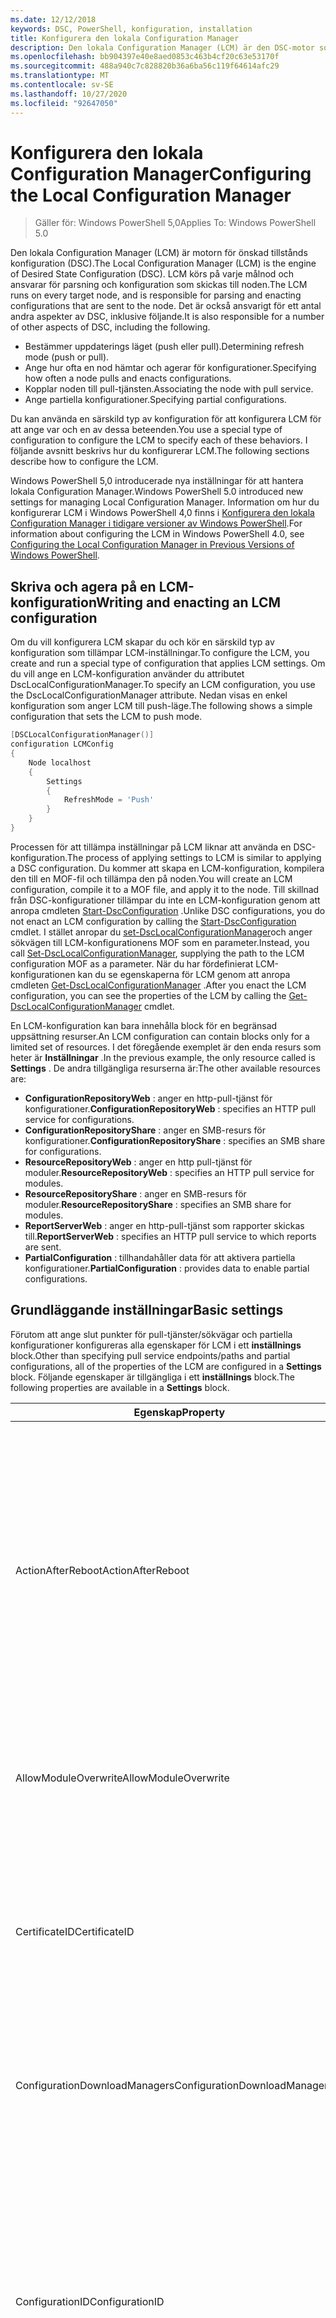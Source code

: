 ```yaml
---
ms.date: 12/12/2018
keywords: DSC, PowerShell, konfiguration, installation
title: Konfigurera den lokala Configuration Manager
description: Den lokala Configuration Manager (LCM) är den DSC-motor som ansvarar för att parsa och tillämpa konfigurationer som skickas till noden.
ms.openlocfilehash: bb904397e40e8aed0853c463b4cf20c63e53170f
ms.sourcegitcommit: 488a940c7c828820b36a6ba56c119f64614afc29
ms.translationtype: MT
ms.contentlocale: sv-SE
ms.lasthandoff: 10/27/2020
ms.locfileid: "92647050"
---
```

# <a name="configuring-the-local-configuration-manager"></a><span data-ttu-id="902ca-104">Konfigurera den lokala Configuration Manager</span><span class="sxs-lookup"><span data-stu-id="902ca-104">Configuring the Local Configuration Manager</span></span>

> <span data-ttu-id="902ca-105">Gäller för: Windows PowerShell 5,0</span><span class="sxs-lookup"><span data-stu-id="902ca-105">Applies To: Windows PowerShell 5.0</span></span>

<span data-ttu-id="902ca-106">Den lokala Configuration Manager (LCM) är motorn för önskad tillstånds konfiguration (DSC).</span><span class="sxs-lookup"><span data-stu-id="902ca-106">The Local Configuration Manager (LCM) is the engine of Desired State Configuration (DSC).</span></span> <span data-ttu-id="902ca-107">LCM körs på varje målnod och ansvarar för parsning och konfiguration som skickas till noden.</span><span class="sxs-lookup"><span data-stu-id="902ca-107">The LCM runs on every target node, and is responsible for parsing and enacting configurations that are sent to the node.</span></span> <span data-ttu-id="902ca-108">Det är också ansvarigt för ett antal andra aspekter av DSC, inklusive följande.</span><span class="sxs-lookup"><span data-stu-id="902ca-108">It is also responsible for a number of other aspects of DSC, including the following.</span></span>

- <span data-ttu-id="902ca-109">Bestämmer uppdaterings läget (push eller pull).</span><span class="sxs-lookup"><span data-stu-id="902ca-109">Determining refresh mode (push or pull).</span></span>
- <span data-ttu-id="902ca-110">Ange hur ofta en nod hämtar och agerar för konfigurationer.</span><span class="sxs-lookup"><span data-stu-id="902ca-110">Specifying how often a node pulls and enacts configurations.</span></span>
- <span data-ttu-id="902ca-111">Kopplar noden till pull-tjänsten.</span><span class="sxs-lookup"><span data-stu-id="902ca-111">Associating the node with pull service.</span></span>
- <span data-ttu-id="902ca-112">Ange partiella konfigurationer.</span><span class="sxs-lookup"><span data-stu-id="902ca-112">Specifying partial configurations.</span></span>

<span data-ttu-id="902ca-113">Du kan använda en särskild typ av konfiguration för att konfigurera LCM för att ange var och en av dessa beteenden.</span><span class="sxs-lookup"><span data-stu-id="902ca-113">You use a special type of configuration to configure the LCM to specify each of these behaviors.</span></span> <span data-ttu-id="902ca-114">I följande avsnitt beskrivs hur du konfigurerar LCM.</span><span class="sxs-lookup"><span data-stu-id="902ca-114">The following sections describe how to configure the LCM.</span></span>

<span data-ttu-id="902ca-115">Windows PowerShell 5,0 introducerade nya inställningar för att hantera lokala Configuration Manager.</span><span class="sxs-lookup"><span data-stu-id="902ca-115">Windows PowerShell 5.0 introduced new settings for managing Local Configuration Manager.</span></span> <span data-ttu-id="902ca-116">Information om hur du konfigurerar LCM i Windows PowerShell 4,0 finns i [Konfigurera den lokala Configuration Manager i tidigare versioner av Windows PowerShell](metaconfig4.md).</span><span class="sxs-lookup"><span data-stu-id="902ca-116">For information about configuring the LCM in Windows PowerShell 4.0, see [Configuring the Local Configuration Manager in Previous Versions of Windows PowerShell](metaconfig4.md).</span></span>

## <a name="writing-and-enacting-an-lcm-configuration"></a><span data-ttu-id="902ca-117">Skriva och agera på en LCM-konfiguration</span><span class="sxs-lookup"><span data-stu-id="902ca-117">Writing and enacting an LCM configuration</span></span>

<span data-ttu-id="902ca-118">Om du vill konfigurera LCM skapar du och kör en särskild typ av konfiguration som tillämpar LCM-inställningar.</span><span class="sxs-lookup"><span data-stu-id="902ca-118">To configure the LCM, you create and run a special type of configuration that applies LCM settings.</span></span>
<span data-ttu-id="902ca-119">Om du vill ange en LCM-konfiguration använder du attributet DscLocalConfigurationManager.</span><span class="sxs-lookup"><span data-stu-id="902ca-119">To specify an LCM configuration, you use the DscLocalConfigurationManager attribute.</span></span> <span data-ttu-id="902ca-120">Nedan visas en enkel konfiguration som anger LCM till push-läge.</span><span class="sxs-lookup"><span data-stu-id="902ca-120">The following shows a simple configuration that sets the LCM to push mode.</span></span>

```powershell
[DSCLocalConfigurationManager()]
configuration LCMConfig
{
    Node localhost
    {
        Settings
        {
            RefreshMode = 'Push'
        }
    }
}
```

<span data-ttu-id="902ca-121">Processen för att tillämpa inställningar på LCM liknar att använda en DSC-konfiguration.</span><span class="sxs-lookup"><span data-stu-id="902ca-121">The process of applying settings to LCM is similar to applying a DSC configuration.</span></span> <span data-ttu-id="902ca-122">Du kommer att skapa en LCM-konfiguration, kompilera den till en MOF-fil och tillämpa den på noden.</span><span class="sxs-lookup"><span data-stu-id="902ca-122">You will create an LCM configuration, compile it to a MOF file, and apply it to the node.</span></span> <span data-ttu-id="902ca-123">Till skillnad från DSC-konfigurationer tillämpar du inte en LCM-konfiguration genom att anropa cmdleten [Start-DscConfiguration](/powershell/module/psdesiredstateconfiguration/start-dscconfiguration) .</span><span class="sxs-lookup"><span data-stu-id="902ca-123">Unlike DSC configurations, you do not enact an LCM configuration by calling the [Start-DscConfiguration](/powershell/module/psdesiredstateconfiguration/start-dscconfiguration) cmdlet.</span></span> <span data-ttu-id="902ca-124">I stället anropar du [set-DscLocalConfigurationManager](/powershell/module/PSDesiredStateConfiguration/Set-DscLocalConfigurationManager)och anger sökvägen till LCM-konfigurationens MOF som en parameter.</span><span class="sxs-lookup"><span data-stu-id="902ca-124">Instead, you call [Set-DscLocalConfigurationManager](/powershell/module/PSDesiredStateConfiguration/Set-DscLocalConfigurationManager), supplying the path to the LCM configuration MOF as a parameter.</span></span> <span data-ttu-id="902ca-125">När du har fördefinierat LCM-konfigurationen kan du se egenskaperna för LCM genom att anropa cmdleten [Get-DscLocalConfigurationManager](/powershell/module/PSDesiredStateConfiguration/Get-DscLocalConfigurationManager) .</span><span class="sxs-lookup"><span data-stu-id="902ca-125">After you enact the LCM configuration, you can see the properties of the LCM by calling the [Get-DscLocalConfigurationManager](/powershell/module/PSDesiredStateConfiguration/Get-DscLocalConfigurationManager) cmdlet.</span></span>

<span data-ttu-id="902ca-126">En LCM-konfiguration kan bara innehålla block för en begränsad uppsättning resurser.</span><span class="sxs-lookup"><span data-stu-id="902ca-126">An LCM configuration can contain blocks only for a limited set of resources.</span></span> <span data-ttu-id="902ca-127">I det föregående exemplet är den enda resurs som heter är **Inställningar** .</span><span class="sxs-lookup"><span data-stu-id="902ca-127">In the previous example, the only resource called is **Settings** .</span></span> <span data-ttu-id="902ca-128">De andra tillgängliga resurserna är:</span><span class="sxs-lookup"><span data-stu-id="902ca-128">The other available resources are:</span></span>

- <span data-ttu-id="902ca-129">**ConfigurationRepositoryWeb** : anger en http-pull-tjänst för konfigurationer.</span><span class="sxs-lookup"><span data-stu-id="902ca-129">**ConfigurationRepositoryWeb** : specifies an HTTP pull service for configurations.</span></span>
- <span data-ttu-id="902ca-130">**ConfigurationRepositoryShare** : anger en SMB-resurs för konfigurationer.</span><span class="sxs-lookup"><span data-stu-id="902ca-130">**ConfigurationRepositoryShare** : specifies an SMB share for configurations.</span></span>
- <span data-ttu-id="902ca-131">**ResourceRepositoryWeb** : anger en http pull-tjänst för moduler.</span><span class="sxs-lookup"><span data-stu-id="902ca-131">**ResourceRepositoryWeb** : specifies an HTTP pull service for modules.</span></span>
- <span data-ttu-id="902ca-132">**ResourceRepositoryShare** : anger en SMB-resurs för moduler.</span><span class="sxs-lookup"><span data-stu-id="902ca-132">**ResourceRepositoryShare** : specifies an SMB share for modules.</span></span>
- <span data-ttu-id="902ca-133">**ReportServerWeb** : anger en http-pull-tjänst som rapporter skickas till.</span><span class="sxs-lookup"><span data-stu-id="902ca-133">**ReportServerWeb** : specifies an HTTP pull service to which reports are sent.</span></span>
- <span data-ttu-id="902ca-134">**PartialConfiguration** : tillhandahåller data för att aktivera partiella konfigurationer.</span><span class="sxs-lookup"><span data-stu-id="902ca-134">**PartialConfiguration** : provides data to enable partial configurations.</span></span>

## <a name="basic-settings"></a><span data-ttu-id="902ca-135">Grundläggande inställningar</span><span class="sxs-lookup"><span data-stu-id="902ca-135">Basic settings</span></span>

<span data-ttu-id="902ca-136">Förutom att ange slut punkter för pull-tjänster/sökvägar och partiella konfigurationer konfigureras alla egenskaper för LCM i ett **inställnings** block.</span><span class="sxs-lookup"><span data-stu-id="902ca-136">Other than specifying pull service endpoints/paths and partial configurations, all of the properties of the LCM are configured in a **Settings** block.</span></span> <span data-ttu-id="902ca-137">Följande egenskaper är tillgängliga i ett **inställnings** block.</span><span class="sxs-lookup"><span data-stu-id="902ca-137">The following properties are available in a **Settings** block.</span></span>

|  <span data-ttu-id="902ca-138">Egenskap</span><span class="sxs-lookup"><span data-stu-id="902ca-138">Property</span></span>  |  <span data-ttu-id="902ca-139">Typ</span><span class="sxs-lookup"><span data-stu-id="902ca-139">Type</span></span>  |  <span data-ttu-id="902ca-140">Beskrivning</span><span class="sxs-lookup"><span data-stu-id="902ca-140">Description</span></span>   |
|----------- |------- |--------------- |
| <span data-ttu-id="902ca-141">ActionAfterReboot</span><span class="sxs-lookup"><span data-stu-id="902ca-141">ActionAfterReboot</span></span>| <span data-ttu-id="902ca-142">sträng</span><span class="sxs-lookup"><span data-stu-id="902ca-142">string</span></span>| <span data-ttu-id="902ca-143">Anger vad som händer efter en omstart under tillämpning av en konfiguration.</span><span class="sxs-lookup"><span data-stu-id="902ca-143">Specifies what happens after a reboot during the application of a configuration.</span></span> <span data-ttu-id="902ca-144">De möjliga värdena är __"ContinueConfiguration"__ och __"StopConfiguration"__ .</span><span class="sxs-lookup"><span data-stu-id="902ca-144">The possible values are __"ContinueConfiguration"__ and __"StopConfiguration"__ .</span></span> <ul><li> <span data-ttu-id="902ca-145">__ContinueConfiguration__ : Fortsätt att använda den aktuella konfigurationen efter omstart av datorn.</span><span class="sxs-lookup"><span data-stu-id="902ca-145">__ContinueConfiguration__ : Continue applying the current configuration after machine reboot.</span></span> <span data-ttu-id="902ca-146">Detta är standardvärdet</span><span class="sxs-lookup"><span data-stu-id="902ca-146">This is the default value</span></span></li><li><span data-ttu-id="902ca-147">__StopConfiguration__ : stoppa den aktuella konfigurationen efter omstart av datorn.</span><span class="sxs-lookup"><span data-stu-id="902ca-147">__StopConfiguration__ : Stop the current configuration after machine reboot.</span></span></li></ul>|
| <span data-ttu-id="902ca-148">AllowModuleOverwrite</span><span class="sxs-lookup"><span data-stu-id="902ca-148">AllowModuleOverwrite</span></span>| <span data-ttu-id="902ca-149">boolesk</span><span class="sxs-lookup"><span data-stu-id="902ca-149">bool</span></span>| <span data-ttu-id="902ca-150">__$True__ om nya konfigurationer som hämtats från pull-tjänsten tillåts skriva över de gamla på målnoden.</span><span class="sxs-lookup"><span data-stu-id="902ca-150">__$TRUE__ if new configurations downloaded from the pull service are allowed to overwrite the old ones on the target node.</span></span> <span data-ttu-id="902ca-151">Annars $FALSE.</span><span class="sxs-lookup"><span data-stu-id="902ca-151">Otherwise, $FALSE.</span></span>|
| <span data-ttu-id="902ca-152">CertificateID</span><span class="sxs-lookup"><span data-stu-id="902ca-152">CertificateID</span></span>| <span data-ttu-id="902ca-153">sträng</span><span class="sxs-lookup"><span data-stu-id="902ca-153">string</span></span>| <span data-ttu-id="902ca-154">Tumavtryck för ett certifikat som används för att skydda autentiseringsuppgifter som skickas i en konfiguration.</span><span class="sxs-lookup"><span data-stu-id="902ca-154">The thumbprint of a certificate used to secure credentials passed in a configuration.</span></span> <span data-ttu-id="902ca-155">Mer information finns i [vill du skydda autentiseringsuppgifter i Windows PowerShell Desired State Configuration?](https://devblogs.microsoft.com/powershell/want-to-secure-credentials-in-windows-powershell-desired-state-configuration/).</span><span class="sxs-lookup"><span data-stu-id="902ca-155">For more information see [Want to secure credentials in Windows PowerShell Desired State Configuration?](https://devblogs.microsoft.com/powershell/want-to-secure-credentials-in-windows-powershell-desired-state-configuration/).</span></span> <br> <span data-ttu-id="902ca-156">__Obs!__ detta hanteras automatiskt om du använder Azure Automation DSC-pull.</span><span class="sxs-lookup"><span data-stu-id="902ca-156">__Note:__ this is managed automatically if using Azure Automation DSC pull service.</span></span>|
| <span data-ttu-id="902ca-157">ConfigurationDownloadManagers</span><span class="sxs-lookup"><span data-stu-id="902ca-157">ConfigurationDownloadManagers</span></span>| <span data-ttu-id="902ca-158">CimInstance []</span><span class="sxs-lookup"><span data-stu-id="902ca-158">CimInstance[]</span></span>| <span data-ttu-id="902ca-159">Föråldrade.</span><span class="sxs-lookup"><span data-stu-id="902ca-159">Obsolete.</span></span> <span data-ttu-id="902ca-160">Använd __ConfigurationRepositoryWeb__ -och __ConfigurationRepositoryShare__ -block för att definiera slut punkter för konfigurations-pull-tjänster.</span><span class="sxs-lookup"><span data-stu-id="902ca-160">Use __ConfigurationRepositoryWeb__ and __ConfigurationRepositoryShare__ blocks to define configuration pull service endpoints.</span></span>|
| <span data-ttu-id="902ca-161">ConfigurationID</span><span class="sxs-lookup"><span data-stu-id="902ca-161">ConfigurationID</span></span>| <span data-ttu-id="902ca-162">sträng</span><span class="sxs-lookup"><span data-stu-id="902ca-162">string</span></span>| <span data-ttu-id="902ca-163">För bakåtkompatibilitet med äldre hämtnings tjänst versioner.</span><span class="sxs-lookup"><span data-stu-id="902ca-163">For backwards compatibility with older pull service versions.</span></span> <span data-ttu-id="902ca-164">Ett GUID som identifierar konfigurations filen som ska hämtas från en pull-tjänst.</span><span class="sxs-lookup"><span data-stu-id="902ca-164">A GUID that identifies the configuration file to get from a pull service.</span></span> <span data-ttu-id="902ca-165">Noden hämtar konfigurationer i pull-tjänsten om namnet på konfigurations-MOF: en heter ConfigurationID. mof.</span><span class="sxs-lookup"><span data-stu-id="902ca-165">The node will pull configurations on the pull service if the name of the configuration MOF is named ConfigurationID.mof.</span></span><br> <span data-ttu-id="902ca-166">__Obs:__ Om du ställer in den här egenskapen fungerar inte att registrera noden med en pull-tjänst genom att använda __RegistrationKey__ .</span><span class="sxs-lookup"><span data-stu-id="902ca-166">__Note:__ If you set this property, registering the node with a pull service by using __RegistrationKey__ does not work.</span></span> <span data-ttu-id="902ca-167">Mer information finns i [Konfigurera en pull-klient med konfigurations namn](../pull-server/pullClientConfigNames.md).</span><span class="sxs-lookup"><span data-stu-id="902ca-167">For more information, see [Setting up a pull client with configuration names](../pull-server/pullClientConfigNames.md).</span></span>|
| <span data-ttu-id="902ca-168">ConfigurationMode</span><span class="sxs-lookup"><span data-stu-id="902ca-168">ConfigurationMode</span></span>| <span data-ttu-id="902ca-169">sträng</span><span class="sxs-lookup"><span data-stu-id="902ca-169">string</span></span> | <span data-ttu-id="902ca-170">Anger hur LCM faktiskt tillämpar konfigurationen på målnoden.</span><span class="sxs-lookup"><span data-stu-id="902ca-170">Specifies how the LCM actually applies the configuration to the target nodes.</span></span> <span data-ttu-id="902ca-171">Möjliga värden är __"ApplyOnly"__ , __"ApplyAndMonitor"__ och __"ApplyAndAutoCorrect"__ .</span><span class="sxs-lookup"><span data-stu-id="902ca-171">Possible values are __"ApplyOnly"__ , __"ApplyAndMonitor"__ , and __"ApplyAndAutoCorrect"__ .</span></span> <ul><li><span data-ttu-id="902ca-172">__ApplyOnly__ : DSC tillämpar konfigurationen och gör ingenting ytterligare om inte en ny konfiguration skickas till målnoden eller när en ny konfiguration hämtas från en tjänst.</span><span class="sxs-lookup"><span data-stu-id="902ca-172">__ApplyOnly__ : DSC applies the configuration and does nothing further unless a new configuration is pushed to the target node or when a new configuration is pulled from a service.</span></span> <span data-ttu-id="902ca-173">Efter första tillämpning av en ny konfiguration söker DSC inte efter avvikelse från ett tidigare konfigurerat tillstånd.</span><span class="sxs-lookup"><span data-stu-id="902ca-173">After initial application of a new configuration, DSC does not check for drift from a previously configured state.</span></span> <span data-ttu-id="902ca-174">Observera att DSC försöker tillämpa konfigurationen tills den har slutförts innan __ApplyOnly__ börjar gälla.</span><span class="sxs-lookup"><span data-stu-id="902ca-174">Note that DSC will attempt to apply the configuration until it is successful before __ApplyOnly__ takes effect.</span></span> </li><li> <span data-ttu-id="902ca-175">__ApplyAndMonitor__ : Detta är standardvärdet.</span><span class="sxs-lookup"><span data-stu-id="902ca-175">__ApplyAndMonitor__ : This is the default value.</span></span> <span data-ttu-id="902ca-176">LCM använder alla nya konfigurationer.</span><span class="sxs-lookup"><span data-stu-id="902ca-176">The LCM applies any new configurations.</span></span> <span data-ttu-id="902ca-177">Efter den första körningen av en ny konfiguration, om mål-noden går från det önskade läget, rapporterar DSC den avvikelsen i loggarna.</span><span class="sxs-lookup"><span data-stu-id="902ca-177">After initial application of a new configuration, if the target node drifts from the desired state, DSC reports the discrepancy in logs.</span></span> <span data-ttu-id="902ca-178">Observera att DSC försöker tillämpa konfigurationen tills den har slutförts innan __ApplyAndMonitor__ börjar gälla.</span><span class="sxs-lookup"><span data-stu-id="902ca-178">Note that DSC will attempt to apply the configuration until it is successful before __ApplyAndMonitor__ takes effect.</span></span></li><li><span data-ttu-id="902ca-179">__ApplyAndAutoCorrect__ : DSC använder alla nya konfigurationer.</span><span class="sxs-lookup"><span data-stu-id="902ca-179">__ApplyAndAutoCorrect__ : DSC applies any new configurations.</span></span> <span data-ttu-id="902ca-180">Efter den första tillämpningen av en ny konfiguration, om mål noden går från det önskade läget, rapporterar DSC den avvikelsen i loggarna och tillämpar sedan den aktuella konfigurationen igen.</span><span class="sxs-lookup"><span data-stu-id="902ca-180">After initial application of a new configuration, if the target node drifts from the desired state, DSC reports the discrepancy in logs, and then re-applies the current configuration.</span></span></li></ul>|
| <span data-ttu-id="902ca-181">ConfigurationModeFrequencyMins</span><span class="sxs-lookup"><span data-stu-id="902ca-181">ConfigurationModeFrequencyMins</span></span>| <span data-ttu-id="902ca-182">UInt32</span><span class="sxs-lookup"><span data-stu-id="902ca-182">UInt32</span></span>| <span data-ttu-id="902ca-183">Hur ofta, i minuter, är den aktuella konfigurationen markerad och tillämpas.</span><span class="sxs-lookup"><span data-stu-id="902ca-183">How often, in minutes, the current configuration is checked and applied.</span></span> <span data-ttu-id="902ca-184">Den här egenskapen ignoreras om egenskapen ConfigurationMode är inställd på ApplyOnly.</span><span class="sxs-lookup"><span data-stu-id="902ca-184">This property is ignored if the ConfigurationMode property is set to ApplyOnly.</span></span> <span data-ttu-id="902ca-185">Standardvärdet är 15.</span><span class="sxs-lookup"><span data-stu-id="902ca-185">The default value is 15.</span></span>|
| <span data-ttu-id="902ca-186">DebugMode</span><span class="sxs-lookup"><span data-stu-id="902ca-186">DebugMode</span></span>| <span data-ttu-id="902ca-187">sträng</span><span class="sxs-lookup"><span data-stu-id="902ca-187">string</span></span>| <span data-ttu-id="902ca-188">Möjliga värden är __none__ , __ForceModuleImport__ och __all__ .</span><span class="sxs-lookup"><span data-stu-id="902ca-188">Possible values are __None__ , __ForceModuleImport__ , and __All__ .</span></span> <ul><li><span data-ttu-id="902ca-189">Ange till __ingen__ om du vill använda cachelagrade resurser.</span><span class="sxs-lookup"><span data-stu-id="902ca-189">Set to __None__ to use cached resources.</span></span> <span data-ttu-id="902ca-190">Detta är standardinställningen och ska användas i produktions scenarier.</span><span class="sxs-lookup"><span data-stu-id="902ca-190">This is the default and should be used in production scenarios.</span></span></li><li><span data-ttu-id="902ca-191">Inställningen till __ForceModuleImport__ , gör att LCM kan läsa in alla DSC-resursprogram på nytt, även om de tidigare har lästs in och cachelagrats.</span><span class="sxs-lookup"><span data-stu-id="902ca-191">Setting to __ForceModuleImport__ , causes the LCM to reload any DSC resource modules, even if they have been previously loaded and cached.</span></span> <span data-ttu-id="902ca-192">Detta påverkar prestandan för DSC-åtgärder eftersom varje modul läses in på nytt vid användning.</span><span class="sxs-lookup"><span data-stu-id="902ca-192">This impacts the performance of DSC operations as each module is reloaded on use.</span></span> <span data-ttu-id="902ca-193">Normalt använder du det här värdet vid fel sökning av en resurs</span><span class="sxs-lookup"><span data-stu-id="902ca-193">Typically you would use this value while debugging a resource</span></span></li><li><span data-ttu-id="902ca-194">I den här versionen är __alla__ samma som __ForceModuleImport__</span><span class="sxs-lookup"><span data-stu-id="902ca-194">In this release, __All__ is same as __ForceModuleImport__</span></span></li></ul> |
| <span data-ttu-id="902ca-195">RebootNodeIfNeeded</span><span class="sxs-lookup"><span data-stu-id="902ca-195">RebootNodeIfNeeded</span></span>| <span data-ttu-id="902ca-196">boolesk</span><span class="sxs-lookup"><span data-stu-id="902ca-196">bool</span></span>| <span data-ttu-id="902ca-197">Ange det här för `$true` att tillåta resurser att starta om noden med hjälp av `$global:DSCMachineStatus` flaggan.</span><span class="sxs-lookup"><span data-stu-id="902ca-197">Set this to `$true` to allow resources to reboot the Node using the `$global:DSCMachineStatus` flag.</span></span> <span data-ttu-id="902ca-198">Annars måste du starta om noden manuellt för alla konfigurationer som kräver det.</span><span class="sxs-lookup"><span data-stu-id="902ca-198">Otherwise, you will have to manually reboot the node for any configuration that requires it.</span></span> <span data-ttu-id="902ca-199">Standardvärdet är `$false`.</span><span class="sxs-lookup"><span data-stu-id="902ca-199">The default value is `$false`.</span></span> <span data-ttu-id="902ca-200">Om du vill använda den här inställningen när ett villkor för omstart utförs av något annat än DSC (till exempel Windows Installer) kombinerar du den här inställningen med __PendingReboot__ -resursen i [ComputerManagementDsc](https://github.com/PowerShell/ComputerManagementDsc) -modulen.</span><span class="sxs-lookup"><span data-stu-id="902ca-200">To use this setting when a reboot condition is enacted by something other than DSC (such as Windows Installer), combine this setting with the __PendingReboot__ resource in the [ComputerManagementDsc](https://github.com/PowerShell/ComputerManagementDsc) module.</span></span>|
| <span data-ttu-id="902ca-201">RefreshMode</span><span class="sxs-lookup"><span data-stu-id="902ca-201">RefreshMode</span></span>| <span data-ttu-id="902ca-202">sträng</span><span class="sxs-lookup"><span data-stu-id="902ca-202">string</span></span>| <span data-ttu-id="902ca-203">Anger hur LCM hämtar konfigurationer.</span><span class="sxs-lookup"><span data-stu-id="902ca-203">Specifies how the LCM gets configurations.</span></span> <span data-ttu-id="902ca-204">De möjliga värdena är __"Disabled"__ , __"push"__ och __"pull"__ .</span><span class="sxs-lookup"><span data-stu-id="902ca-204">The possible values are __"Disabled"__ , __"Push"__ , and __"Pull"__ .</span></span> <ul><li><span data-ttu-id="902ca-205">__Inaktive__ rad: DSC-konfigurationer har inaktiverats för den här noden.</span><span class="sxs-lookup"><span data-stu-id="902ca-205">__Disabled__ : DSC configurations are disabled for this node.</span></span></li><li> <span data-ttu-id="902ca-206">__Push__ : konfigurationer initieras genom att anropa cmdleten [Start-DscConfiguration](/powershell/module/psdesiredstateconfiguration/start-dscconfiguration) .</span><span class="sxs-lookup"><span data-stu-id="902ca-206">__Push__ : Configurations are initiated by calling the [Start-DscConfiguration](/powershell/module/psdesiredstateconfiguration/start-dscconfiguration) cmdlet.</span></span> <span data-ttu-id="902ca-207">Konfigurationen tillämpas omedelbart på noden.</span><span class="sxs-lookup"><span data-stu-id="902ca-207">The configuration is applied immediately to the node.</span></span> <span data-ttu-id="902ca-208">Detta är standardvärdet.</span><span class="sxs-lookup"><span data-stu-id="902ca-208">This is the default value.</span></span></li><li><span data-ttu-id="902ca-209">__Hämta:__ Noden är konfigurerad för att regelbundet söka efter konfigurationer från en pull-tjänst eller SMB-sökväg.</span><span class="sxs-lookup"><span data-stu-id="902ca-209">__Pull:__ The node is configured to regularly check for configurations from a pull service or SMB path.</span></span> <span data-ttu-id="902ca-210">Om den här egenskapen är inställd på __Hämta__ måste du ange en http-sökväg (tjänst) eller en SMB-sökväg (resurs) i ett __ConfigurationRepositoryWeb__ -eller __ConfigurationRepositoryShare__ -block.</span><span class="sxs-lookup"><span data-stu-id="902ca-210">If this property is set to __Pull__ , you must specify an HTTP (service) or SMB (share) path in a __ConfigurationRepositoryWeb__ or __ConfigurationRepositoryShare__ block.</span></span></li></ul>|
| <span data-ttu-id="902ca-211">RefreshFrequencyMins</span><span class="sxs-lookup"><span data-stu-id="902ca-211">RefreshFrequencyMins</span></span>| <span data-ttu-id="902ca-212">Uint32</span><span class="sxs-lookup"><span data-stu-id="902ca-212">Uint32</span></span>| <span data-ttu-id="902ca-213">Det tidsintervall, i minuter, då LCM kontrollerar en pull-tjänst för att hämta uppdaterade konfigurationer.</span><span class="sxs-lookup"><span data-stu-id="902ca-213">The time interval, in minutes, at which the LCM checks a pull service to get updated configurations.</span></span> <span data-ttu-id="902ca-214">Värdet ignoreras om LCM inte har kon figurer ATS i pull-läge.</span><span class="sxs-lookup"><span data-stu-id="902ca-214">This value is ignored if the LCM is not configured in pull mode.</span></span> <span data-ttu-id="902ca-215">Standardvärdet är 30.</span><span class="sxs-lookup"><span data-stu-id="902ca-215">The default value is 30.</span></span>|
| <span data-ttu-id="902ca-216">ReportManagers</span><span class="sxs-lookup"><span data-stu-id="902ca-216">ReportManagers</span></span>| <span data-ttu-id="902ca-217">CimInstance []</span><span class="sxs-lookup"><span data-stu-id="902ca-217">CimInstance[]</span></span>| <span data-ttu-id="902ca-218">Föråldrade.</span><span class="sxs-lookup"><span data-stu-id="902ca-218">Obsolete.</span></span> <span data-ttu-id="902ca-219">Använd __ReportServerWeb__ -block för att definiera en slut punkt för att skicka rapporterings data till en pull-tjänst.</span><span class="sxs-lookup"><span data-stu-id="902ca-219">Use __ReportServerWeb__ blocks to define an endpoint to send reporting data to a pull service.</span></span>|
| <span data-ttu-id="902ca-220">ResourceModuleManagers</span><span class="sxs-lookup"><span data-stu-id="902ca-220">ResourceModuleManagers</span></span>| <span data-ttu-id="902ca-221">CimInstance []</span><span class="sxs-lookup"><span data-stu-id="902ca-221">CimInstance[]</span></span>| <span data-ttu-id="902ca-222">Föråldrade.</span><span class="sxs-lookup"><span data-stu-id="902ca-222">Obsolete.</span></span> <span data-ttu-id="902ca-223">Använd __ResourceRepositoryWeb__ -och __ResourceRepositoryShare__ -block för att definiera http-slutpunkter för pull-tjänster respektive SMB-sökvägar.</span><span class="sxs-lookup"><span data-stu-id="902ca-223">Use __ResourceRepositoryWeb__ and __ResourceRepositoryShare__ blocks to define pull service HTTP endpoints or SMB paths, respectively.</span></span>|
| <span data-ttu-id="902ca-224">PartialConfigurations</span><span class="sxs-lookup"><span data-stu-id="902ca-224">PartialConfigurations</span></span>| <span data-ttu-id="902ca-225">CimInstance</span><span class="sxs-lookup"><span data-stu-id="902ca-225">CimInstance</span></span>| <span data-ttu-id="902ca-226">Inte implementerat.</span><span class="sxs-lookup"><span data-stu-id="902ca-226">Not implemented.</span></span> <span data-ttu-id="902ca-227">Använd inte.</span><span class="sxs-lookup"><span data-stu-id="902ca-227">Do not use.</span></span>|
| <span data-ttu-id="902ca-228">StatusRetentionTimeInDays</span><span class="sxs-lookup"><span data-stu-id="902ca-228">StatusRetentionTimeInDays</span></span> | <span data-ttu-id="902ca-229">UInt32</span><span class="sxs-lookup"><span data-stu-id="902ca-229">UInt32</span></span>| <span data-ttu-id="902ca-230">Antalet dagar som LCM behåller statusen för den aktuella konfigurationen.</span><span class="sxs-lookup"><span data-stu-id="902ca-230">The number of days the LCM keeps the status of the current configuration.</span></span>|

> [!NOTE]
> <span data-ttu-id="902ca-231">LCM startar **ConfigurationModeFrequencyMins** -cykeln baserat på:</span><span class="sxs-lookup"><span data-stu-id="902ca-231">The LCM starts the **ConfigurationModeFrequencyMins** cycle based on:</span></span>
>
> - <span data-ttu-id="902ca-232">En ny Metaconfig med en ändring i **ConfigurationModeFrequencyMins** tillämpas med hjälp av `Set-DscLocalConfigurationManager`</span><span class="sxs-lookup"><span data-stu-id="902ca-232">A new metaconfig with a change to **ConfigurationModeFrequencyMins** is applied using `Set-DscLocalConfigurationManager`</span></span>
> - <span data-ttu-id="902ca-233">Omstart av datorn</span><span class="sxs-lookup"><span data-stu-id="902ca-233">A machine restart</span></span>
>
> <span data-ttu-id="902ca-234">För alla villkor där timer-processen upplever en krasch, kommer den att identifieras inom 30 sekunder och cykeln startas om.</span><span class="sxs-lookup"><span data-stu-id="902ca-234">For any condition where the timer process experiences a crash, that will be detected within 30 seconds and the cycle will be restarted.</span></span> <span data-ttu-id="902ca-235">En samtidig åtgärd kan fördröja cykeln från att startas, om den här åtgärdens varaktighet överskrider den konfigurerade cykel frekvensen, kommer nästa timer inte att starta.</span><span class="sxs-lookup"><span data-stu-id="902ca-235">A concurrent operation could delay the cycle from being started, if the duration of this operation exceeds the configured cycle frequency, the next timer will not start.</span></span> <span data-ttu-id="902ca-236">Metaconfig konfigureras till exempel med en frekvens på 15 minuter och hämtning sker vid T1.</span><span class="sxs-lookup"><span data-stu-id="902ca-236">Example, the metaconfig is configured at a 15 minute pull frequency and a pull occurs at T1.</span></span> <span data-ttu-id="902ca-237">Noden slutförs inte i 16 minuter.</span><span class="sxs-lookup"><span data-stu-id="902ca-237">The Node does not finish work for 16 minutes.</span></span> <span data-ttu-id="902ca-238">Den första 15 minuters cykeln ignoreras och nästa hämtning sker vid T1 + 15 + 15.</span><span class="sxs-lookup"><span data-stu-id="902ca-238">The first 15 minute cycle is ignored, and next pull will happen at T1+15+15.</span></span>

## <a name="pull-service"></a><span data-ttu-id="902ca-239">Pull-tjänst</span><span class="sxs-lookup"><span data-stu-id="902ca-239">Pull service</span></span>

<span data-ttu-id="902ca-240">LCM-konfigurationen stöder definition av följande typer av pull service-slutpunkter:</span><span class="sxs-lookup"><span data-stu-id="902ca-240">LCM configuration supports defining the following types of pull service endpoints:</span></span>

- <span data-ttu-id="902ca-241">**Konfigurations Server** : en lagrings plats för DSC-konfigurationer.</span><span class="sxs-lookup"><span data-stu-id="902ca-241">**Configuration server** : A repository for DSC configurations.</span></span> <span data-ttu-id="902ca-242">Definiera konfigurations servrar med hjälp av **ConfigurationRepositoryWeb** (för webbaserade servrar) och **ConfigurationRepositoryShare** -block (för SMB-baserade servrar).</span><span class="sxs-lookup"><span data-stu-id="902ca-242">Define configuration servers by using **ConfigurationRepositoryWeb** (for web-based servers) and **ConfigurationRepositoryShare** (for SMB-based servers) blocks.</span></span>
- <span data-ttu-id="902ca-243">**Resurs Server** : en lagrings plats för DSC-resurser, paketerade som PowerShell-moduler.</span><span class="sxs-lookup"><span data-stu-id="902ca-243">**Resource server** : A repository for DSC resources, packaged as PowerShell modules.</span></span> <span data-ttu-id="902ca-244">Definiera resurs servrar genom att använda **ResourceRepositoryWeb** (för webbaserade servrar) och **ResourceRepositoryShare** -block (för SMB-baserade servrar).</span><span class="sxs-lookup"><span data-stu-id="902ca-244">Define resource servers by using **ResourceRepositoryWeb** (for web-based servers) and **ResourceRepositoryShare** (for SMB-based servers) blocks.</span></span>
- <span data-ttu-id="902ca-245">**Report Server** : en tjänst som DSC skickar rapport data till.</span><span class="sxs-lookup"><span data-stu-id="902ca-245">**Report server** : A service that DSC sends report data to.</span></span> <span data-ttu-id="902ca-246">Definiera rapport servrar genom att använda **ReportServerWeb** -block.</span><span class="sxs-lookup"><span data-stu-id="902ca-246">Define report servers by using **ReportServerWeb** blocks.</span></span> <span data-ttu-id="902ca-247">En rapport Server måste vara en webb tjänst.</span><span class="sxs-lookup"><span data-stu-id="902ca-247">A report server must be a web service.</span></span>

<span data-ttu-id="902ca-248">Mer information om pull-tjänsten finns i [pull-tjänsten för önskad tillstånds konfiguration](../pull-server/pullServer.md).</span><span class="sxs-lookup"><span data-stu-id="902ca-248">For more details on pull service see, [Desired State Configuration Pull Service](../pull-server/pullServer.md).</span></span>

## <a name="configuration-server-blocks"></a><span data-ttu-id="902ca-249">Konfigurations Server block</span><span class="sxs-lookup"><span data-stu-id="902ca-249">Configuration server blocks</span></span>

<span data-ttu-id="902ca-250">Om du vill definiera en webbaserad konfigurations Server skapar du ett **ConfigurationRepositoryWeb** -block.</span><span class="sxs-lookup"><span data-stu-id="902ca-250">To define a web-based configuration server, you create a **ConfigurationRepositoryWeb** block.</span></span> <span data-ttu-id="902ca-251">En **ConfigurationRepositoryWeb** definierar följande egenskaper.</span><span class="sxs-lookup"><span data-stu-id="902ca-251">A **ConfigurationRepositoryWeb** defines the following properties.</span></span>

|<span data-ttu-id="902ca-252">Egenskap</span><span class="sxs-lookup"><span data-stu-id="902ca-252">Property</span></span>|<span data-ttu-id="902ca-253">Typ</span><span class="sxs-lookup"><span data-stu-id="902ca-253">Type</span></span>|<span data-ttu-id="902ca-254">Beskrivning</span><span class="sxs-lookup"><span data-stu-id="902ca-254">Description</span></span>|
|---|---|---|
|<span data-ttu-id="902ca-255">AllowUnsecureConnection</span><span class="sxs-lookup"><span data-stu-id="902ca-255">AllowUnsecureConnection</span></span>|<span data-ttu-id="902ca-256">boolesk</span><span class="sxs-lookup"><span data-stu-id="902ca-256">bool</span></span>|<span data-ttu-id="902ca-257">Ange till **$True** om du vill tillåta anslutningar från noden till servern utan autentisering.</span><span class="sxs-lookup"><span data-stu-id="902ca-257">Set to **$TRUE** to allow connections from the node to the server without authentication.</span></span> <span data-ttu-id="902ca-258">Ange till **$false** för att kräva autentisering.</span><span class="sxs-lookup"><span data-stu-id="902ca-258">Set to **$FALSE** to require authentication.</span></span>|
|<span data-ttu-id="902ca-259">CertificateID</span><span class="sxs-lookup"><span data-stu-id="902ca-259">CertificateID</span></span>|<span data-ttu-id="902ca-260">sträng</span><span class="sxs-lookup"><span data-stu-id="902ca-260">string</span></span>|<span data-ttu-id="902ca-261">Tumavtryck för ett certifikat som används för att autentisera till servern.</span><span class="sxs-lookup"><span data-stu-id="902ca-261">The thumbprint of a certificate used to authenticate to the server.</span></span>|
|<span data-ttu-id="902ca-262">ConfigurationNames</span><span class="sxs-lookup"><span data-stu-id="902ca-262">ConfigurationNames</span></span>|<span data-ttu-id="902ca-263">Sträng []</span><span class="sxs-lookup"><span data-stu-id="902ca-263">String[]</span></span>|<span data-ttu-id="902ca-264">En matris med namn på konfigurationer som ska hämtas av målnoden.</span><span class="sxs-lookup"><span data-stu-id="902ca-264">An array of names of configurations to be pulled by the target node.</span></span> <span data-ttu-id="902ca-265">Dessa används endast om noden har registrerats med pull-tjänsten med hjälp av en **RegistrationKey** .</span><span class="sxs-lookup"><span data-stu-id="902ca-265">These are used only if the node is registered with the pull service by using a **RegistrationKey** .</span></span> <span data-ttu-id="902ca-266">Mer information finns i [Konfigurera en pull-klient med konfigurations namn](../pull-server/pullClientConfigNames.md).</span><span class="sxs-lookup"><span data-stu-id="902ca-266">For more information, see [Setting up a pull client with configuration names](../pull-server/pullClientConfigNames.md).</span></span>|
|<span data-ttu-id="902ca-267">RegistrationKey</span><span class="sxs-lookup"><span data-stu-id="902ca-267">RegistrationKey</span></span>|<span data-ttu-id="902ca-268">sträng</span><span class="sxs-lookup"><span data-stu-id="902ca-268">string</span></span>|<span data-ttu-id="902ca-269">Ett GUID som registrerar noden med pull-tjänsten.</span><span class="sxs-lookup"><span data-stu-id="902ca-269">A GUID that registers the node with the pull service.</span></span> <span data-ttu-id="902ca-270">Mer information finns i [Konfigurera en pull-klient med konfigurations namn](../pull-server/pullClientConfigNames.md).</span><span class="sxs-lookup"><span data-stu-id="902ca-270">For more information, see [Setting up a pull client with configuration names](../pull-server/pullClientConfigNames.md).</span></span>|
|<span data-ttu-id="902ca-271">ServerURL</span><span class="sxs-lookup"><span data-stu-id="902ca-271">ServerURL</span></span>|<span data-ttu-id="902ca-272">sträng</span><span class="sxs-lookup"><span data-stu-id="902ca-272">string</span></span>|<span data-ttu-id="902ca-273">URL: en för konfigurations tjänsten.</span><span class="sxs-lookup"><span data-stu-id="902ca-273">The URL of the configuration service.</span></span>|
|<span data-ttu-id="902ca-274">ProxyURL\*</span><span class="sxs-lookup"><span data-stu-id="902ca-274">ProxyURL\*</span></span>|<span data-ttu-id="902ca-275">sträng</span><span class="sxs-lookup"><span data-stu-id="902ca-275">string</span></span>|<span data-ttu-id="902ca-276">URL-adressen till den http-proxy som ska användas vid kommunikation med konfigurations tjänsten.</span><span class="sxs-lookup"><span data-stu-id="902ca-276">The URL of the http proxy to use when communicating with the configuration service.</span></span>|
|<span data-ttu-id="902ca-277">ProxyCredential\*</span><span class="sxs-lookup"><span data-stu-id="902ca-277">ProxyCredential\*</span></span>|<span data-ttu-id="902ca-278">PSCredential</span><span class="sxs-lookup"><span data-stu-id="902ca-278">pscredential</span></span>|<span data-ttu-id="902ca-279">Autentiseringsuppgifter som ska användas för HTTP-proxyn.</span><span class="sxs-lookup"><span data-stu-id="902ca-279">Credential to use for the http proxy.</span></span>|

> [!NOTE]
> <span data-ttu-id="902ca-280">Stöds i Windows-versioner 1809 och senare.</span><span class="sxs-lookup"><span data-stu-id="902ca-280">Supported in Windows versions 1809 and later.</span></span>

<span data-ttu-id="902ca-281">Ett exempel skript för att förenkla konfigureringen av ConfigurationRepositoryWeb-värdet för lokala noder finns i [skapa DSC-metaconfigurations](/azure/automation/automation-dsc-onboarding#generating-dsc-metaconfigurations)</span><span class="sxs-lookup"><span data-stu-id="902ca-281">An example script to simplify configuring the ConfigurationRepositoryWeb value for on-premises nodes is available - see [Generating DSC metaconfigurations](/azure/automation/automation-dsc-onboarding#generating-dsc-metaconfigurations)</span></span>

<span data-ttu-id="902ca-282">Om du vill definiera en SMB-baserad konfigurations Server skapar du ett **ConfigurationRepositoryShare** -block.</span><span class="sxs-lookup"><span data-stu-id="902ca-282">To define an SMB-based configuration server, you create a **ConfigurationRepositoryShare** block.</span></span> <span data-ttu-id="902ca-283">En **ConfigurationRepositoryShare** definierar följande egenskaper.</span><span class="sxs-lookup"><span data-stu-id="902ca-283">A **ConfigurationRepositoryShare** defines the following properties.</span></span>

|  <span data-ttu-id="902ca-284">Egenskap</span><span class="sxs-lookup"><span data-stu-id="902ca-284">Property</span></span>  |      <span data-ttu-id="902ca-285">Typ</span><span class="sxs-lookup"><span data-stu-id="902ca-285">Type</span></span>       |                      <span data-ttu-id="902ca-286">Beskrivning</span><span class="sxs-lookup"><span data-stu-id="902ca-286">Description</span></span>                      |
| ---------- | --------------- | ----------------------------------------------------- |
| <span data-ttu-id="902ca-287">Autentiseringsuppgift</span><span class="sxs-lookup"><span data-stu-id="902ca-287">Credential</span></span> | <span data-ttu-id="902ca-288">MSFT_Credential</span><span class="sxs-lookup"><span data-stu-id="902ca-288">MSFT_Credential</span></span> | <span data-ttu-id="902ca-289">De autentiseringsuppgifter som används för att autentisera till SMB-resursen.</span><span class="sxs-lookup"><span data-stu-id="902ca-289">The credential used to authenticate to the SMB share.</span></span> |
| <span data-ttu-id="902ca-290">Sök</span><span class="sxs-lookup"><span data-stu-id="902ca-290">SourcePath</span></span> | <span data-ttu-id="902ca-291">sträng</span><span class="sxs-lookup"><span data-stu-id="902ca-291">string</span></span>          | <span data-ttu-id="902ca-292">Sökvägen till SMB-resursen.</span><span class="sxs-lookup"><span data-stu-id="902ca-292">The path of the SMB share.</span></span>                            |

## <a name="resource-server-blocks"></a><span data-ttu-id="902ca-293">Resurs Server block</span><span class="sxs-lookup"><span data-stu-id="902ca-293">Resource server blocks</span></span>

<span data-ttu-id="902ca-294">Om du vill definiera en webbaserad resurs Server skapar du ett **ResourceRepositoryWeb** -block.</span><span class="sxs-lookup"><span data-stu-id="902ca-294">To define a web-based resource server, you create a **ResourceRepositoryWeb** block.</span></span>
<span data-ttu-id="902ca-295">En **ResourceRepositoryWeb** definierar följande egenskaper.</span><span class="sxs-lookup"><span data-stu-id="902ca-295">A **ResourceRepositoryWeb** defines the following properties.</span></span>

|        <span data-ttu-id="902ca-296">Egenskap</span><span class="sxs-lookup"><span data-stu-id="902ca-296">Property</span></span>         |     <span data-ttu-id="902ca-297">Typ</span><span class="sxs-lookup"><span data-stu-id="902ca-297">Type</span></span>     |                                                              <span data-ttu-id="902ca-298">Beskrivning</span><span class="sxs-lookup"><span data-stu-id="902ca-298">Description</span></span>                                                               |
| ----------------------- | ------------ | -------------------------------------------------------------------------------------------------------------------------------------- |
| <span data-ttu-id="902ca-299">AllowUnsecureConnection</span><span class="sxs-lookup"><span data-stu-id="902ca-299">AllowUnsecureConnection</span></span> | <span data-ttu-id="902ca-300">boolesk</span><span class="sxs-lookup"><span data-stu-id="902ca-300">bool</span></span>         | <span data-ttu-id="902ca-301">Ange till **$True** om du vill tillåta anslutningar från noden till servern utan autentisering.</span><span class="sxs-lookup"><span data-stu-id="902ca-301">Set to **$TRUE** to allow connections from the node to the server without authentication.</span></span> <span data-ttu-id="902ca-302">Ange till **$false** för att kräva autentisering.</span><span class="sxs-lookup"><span data-stu-id="902ca-302">Set to **$FALSE** to require authentication.</span></span> |
| <span data-ttu-id="902ca-303">CertificateID</span><span class="sxs-lookup"><span data-stu-id="902ca-303">CertificateID</span></span>           | <span data-ttu-id="902ca-304">sträng</span><span class="sxs-lookup"><span data-stu-id="902ca-304">string</span></span>       | <span data-ttu-id="902ca-305">Tumavtryck för ett certifikat som används för att autentisera till servern.</span><span class="sxs-lookup"><span data-stu-id="902ca-305">The thumbprint of a certificate used to authenticate to the server.</span></span>                                                                    |
| <span data-ttu-id="902ca-306">RegistrationKey</span><span class="sxs-lookup"><span data-stu-id="902ca-306">RegistrationKey</span></span>         | <span data-ttu-id="902ca-307">sträng</span><span class="sxs-lookup"><span data-stu-id="902ca-307">string</span></span>       | <span data-ttu-id="902ca-308">Ett GUID som identifierar noden för pull-tjänsten.</span><span class="sxs-lookup"><span data-stu-id="902ca-308">A GUID that identifies the node to the pull service.</span></span>                                                                                   |
| <span data-ttu-id="902ca-309">ServerURL</span><span class="sxs-lookup"><span data-stu-id="902ca-309">ServerURL</span></span>               | <span data-ttu-id="902ca-310">sträng</span><span class="sxs-lookup"><span data-stu-id="902ca-310">string</span></span>       | <span data-ttu-id="902ca-311">Webb adressen till konfigurations servern.</span><span class="sxs-lookup"><span data-stu-id="902ca-311">The URL of the configuration server.</span></span>                                                                                                   |
| <span data-ttu-id="902ca-312">ProxyURL\*</span><span class="sxs-lookup"><span data-stu-id="902ca-312">ProxyURL\*</span></span>               | <span data-ttu-id="902ca-313">sträng</span><span class="sxs-lookup"><span data-stu-id="902ca-313">string</span></span>       | <span data-ttu-id="902ca-314">URL-adressen till den http-proxy som ska användas vid kommunikation med konfigurations tjänsten.</span><span class="sxs-lookup"><span data-stu-id="902ca-314">The URL of the http proxy to use when communicating with the configuration service.</span></span>                                                    |
| <span data-ttu-id="902ca-315">ProxyCredential\*</span><span class="sxs-lookup"><span data-stu-id="902ca-315">ProxyCredential\*</span></span>        | <span data-ttu-id="902ca-316">PSCredential</span><span class="sxs-lookup"><span data-stu-id="902ca-316">pscredential</span></span> | <span data-ttu-id="902ca-317">Autentiseringsuppgifter som ska användas för HTTP-proxyn.</span><span class="sxs-lookup"><span data-stu-id="902ca-317">Credential to use for the http proxy.</span></span>                                                                                                  |

> [!NOTE]
> <span data-ttu-id="902ca-318">Stöds i Windows-versioner 1809 och senare.</span><span class="sxs-lookup"><span data-stu-id="902ca-318">Supported in Windows versions 1809 and later.</span></span>

<span data-ttu-id="902ca-319">Ett exempel skript för att förenkla konfigureringen av ResourceRepositoryWeb-värdet för lokala noder finns i [skapa DSC-metaconfigurations](/azure/automation/automation-dsc-onboarding#generating-dsc-metaconfigurations)</span><span class="sxs-lookup"><span data-stu-id="902ca-319">An example script to simplify configuring the ResourceRepositoryWeb value for on-premises nodes is available - see [Generating DSC metaconfigurations](/azure/automation/automation-dsc-onboarding#generating-dsc-metaconfigurations)</span></span>

<span data-ttu-id="902ca-320">Om du vill definiera en SMB-baserad resurs Server skapar du ett **ResourceRepositoryShare** -block.</span><span class="sxs-lookup"><span data-stu-id="902ca-320">To define an SMB-based resource server, you create a **ResourceRepositoryShare** block.</span></span>
<span data-ttu-id="902ca-321">**ResourceRepositoryShare** definierar följande egenskaper.</span><span class="sxs-lookup"><span data-stu-id="902ca-321">**ResourceRepositoryShare** defines the following properties.</span></span>

|<span data-ttu-id="902ca-322">Egenskap</span><span class="sxs-lookup"><span data-stu-id="902ca-322">Property</span></span>|<span data-ttu-id="902ca-323">Typ</span><span class="sxs-lookup"><span data-stu-id="902ca-323">Type</span></span>|<span data-ttu-id="902ca-324">Beskrivning</span><span class="sxs-lookup"><span data-stu-id="902ca-324">Description</span></span>|
|---|---|---|
|<span data-ttu-id="902ca-325">Autentiseringsuppgift</span><span class="sxs-lookup"><span data-stu-id="902ca-325">Credential</span></span>|<span data-ttu-id="902ca-326">MSFT_Credential</span><span class="sxs-lookup"><span data-stu-id="902ca-326">MSFT_Credential</span></span>|<span data-ttu-id="902ca-327">De autentiseringsuppgifter som används för att autentisera till SMB-resursen.</span><span class="sxs-lookup"><span data-stu-id="902ca-327">The credential used to authenticate to the SMB share.</span></span> <span data-ttu-id="902ca-328">Ett exempel på att skicka autentiseringsuppgifter finns i [Konfigurera en DSC SMB-pull-server](../pull-server/pullServerSMB.md)</span><span class="sxs-lookup"><span data-stu-id="902ca-328">For an example of passing credentials, see [Setting up a DSC SMB pull server](../pull-server/pullServerSMB.md)</span></span>|
|<span data-ttu-id="902ca-329">Sök</span><span class="sxs-lookup"><span data-stu-id="902ca-329">SourcePath</span></span>|<span data-ttu-id="902ca-330">sträng</span><span class="sxs-lookup"><span data-stu-id="902ca-330">string</span></span>|<span data-ttu-id="902ca-331">Sökvägen till SMB-resursen.</span><span class="sxs-lookup"><span data-stu-id="902ca-331">The path of the SMB share.</span></span>|

## <a name="report-server-blocks"></a><span data-ttu-id="902ca-332">Report Server-block</span><span class="sxs-lookup"><span data-stu-id="902ca-332">Report server blocks</span></span>

<span data-ttu-id="902ca-333">Om du vill definiera en rapport Server skapar du ett **ReportServerWeb** -block.</span><span class="sxs-lookup"><span data-stu-id="902ca-333">To define a report server, you create a **ReportServerWeb** block.</span></span> <span data-ttu-id="902ca-334">Rapport Server rollen är inte kompatibel med SMB-baserad pull-tjänst.</span><span class="sxs-lookup"><span data-stu-id="902ca-334">The report server role is not compatible with SMB based pull service.</span></span> <span data-ttu-id="902ca-335">**ReportServerWeb** definierar följande egenskaper.</span><span class="sxs-lookup"><span data-stu-id="902ca-335">**ReportServerWeb** defines the following properties.</span></span>

|        <span data-ttu-id="902ca-336">Egenskap</span><span class="sxs-lookup"><span data-stu-id="902ca-336">Property</span></span>         |     <span data-ttu-id="902ca-337">Typ</span><span class="sxs-lookup"><span data-stu-id="902ca-337">Type</span></span>     |                                                              <span data-ttu-id="902ca-338">Beskrivning</span><span class="sxs-lookup"><span data-stu-id="902ca-338">Description</span></span>                                                               |
| ----------------------- | ------------ | -------------------------------------------------------------------------------------------------------------------------------------- |
| <span data-ttu-id="902ca-339">AllowUnsecureConnection</span><span class="sxs-lookup"><span data-stu-id="902ca-339">AllowUnsecureConnection</span></span> | <span data-ttu-id="902ca-340">boolesk</span><span class="sxs-lookup"><span data-stu-id="902ca-340">bool</span></span>         | <span data-ttu-id="902ca-341">Ange till **$True** om du vill tillåta anslutningar från noden till servern utan autentisering.</span><span class="sxs-lookup"><span data-stu-id="902ca-341">Set to **$TRUE** to allow connections from the node to the server without authentication.</span></span> <span data-ttu-id="902ca-342">Ange till **$false** för att kräva autentisering.</span><span class="sxs-lookup"><span data-stu-id="902ca-342">Set to **$FALSE** to require authentication.</span></span> |
| <span data-ttu-id="902ca-343">CertificateID</span><span class="sxs-lookup"><span data-stu-id="902ca-343">CertificateID</span></span>           | <span data-ttu-id="902ca-344">sträng</span><span class="sxs-lookup"><span data-stu-id="902ca-344">string</span></span>       | <span data-ttu-id="902ca-345">Tumavtryck för ett certifikat som används för att autentisera till servern.</span><span class="sxs-lookup"><span data-stu-id="902ca-345">The thumbprint of a certificate used to authenticate to the server.</span></span>                                                                    |
| <span data-ttu-id="902ca-346">RegistrationKey</span><span class="sxs-lookup"><span data-stu-id="902ca-346">RegistrationKey</span></span>         | <span data-ttu-id="902ca-347">sträng</span><span class="sxs-lookup"><span data-stu-id="902ca-347">string</span></span>       | <span data-ttu-id="902ca-348">Ett GUID som identifierar noden för pull-tjänsten.</span><span class="sxs-lookup"><span data-stu-id="902ca-348">A GUID that identifies the node to the pull service.</span></span>                                                                                   |
| <span data-ttu-id="902ca-349">ServerURL</span><span class="sxs-lookup"><span data-stu-id="902ca-349">ServerURL</span></span>               | <span data-ttu-id="902ca-350">sträng</span><span class="sxs-lookup"><span data-stu-id="902ca-350">string</span></span>       | <span data-ttu-id="902ca-351">Webb adressen till konfigurations servern.</span><span class="sxs-lookup"><span data-stu-id="902ca-351">The URL of the configuration server.</span></span>                                                                                                   |
| <span data-ttu-id="902ca-352">ProxyURL\*</span><span class="sxs-lookup"><span data-stu-id="902ca-352">ProxyURL\*</span></span>               | <span data-ttu-id="902ca-353">sträng</span><span class="sxs-lookup"><span data-stu-id="902ca-353">string</span></span>       | <span data-ttu-id="902ca-354">URL-adressen till den http-proxy som ska användas vid kommunikation med konfigurations tjänsten.</span><span class="sxs-lookup"><span data-stu-id="902ca-354">The URL of the http proxy to use when communicating with the configuration service.</span></span>                                                    |
| <span data-ttu-id="902ca-355">ProxyCredential\*</span><span class="sxs-lookup"><span data-stu-id="902ca-355">ProxyCredential\*</span></span>        | <span data-ttu-id="902ca-356">PSCredential</span><span class="sxs-lookup"><span data-stu-id="902ca-356">pscredential</span></span> | <span data-ttu-id="902ca-357">Autentiseringsuppgifter som ska användas för HTTP-proxyn.</span><span class="sxs-lookup"><span data-stu-id="902ca-357">Credential to use for the http proxy.</span></span>                                                                                                  |

> [!NOTE]
> <span data-ttu-id="902ca-358">Stöds i Windows-versioner 1809 och senare.</span><span class="sxs-lookup"><span data-stu-id="902ca-358">Supported in Windows versions 1809 and later.</span></span>

<span data-ttu-id="902ca-359">Ett exempel skript för att förenkla konfigureringen av ReportServerWeb-värdet för lokala noder finns i [skapa DSC-metaconfigurations](/azure/automation/automation-dsc-onboarding#generating-dsc-metaconfigurations)</span><span class="sxs-lookup"><span data-stu-id="902ca-359">An example script to simplify configuring the ReportServerWeb value for on-premises nodes is available - see [Generating DSC metaconfigurations](/azure/automation/automation-dsc-onboarding#generating-dsc-metaconfigurations)</span></span>

## <a name="partial-configurations"></a><span data-ttu-id="902ca-360">Partiella konfigurationer</span><span class="sxs-lookup"><span data-stu-id="902ca-360">Partial configurations</span></span>

<span data-ttu-id="902ca-361">Om du vill definiera en partiell konfiguration skapar du ett **PartialConfiguration** -block.</span><span class="sxs-lookup"><span data-stu-id="902ca-361">To define a partial configuration, you create a **PartialConfiguration** block.</span></span> <span data-ttu-id="902ca-362">Mer information om ofullständiga konfigurationer finns i [DSC-delvis konfigurationer](../pull-server/partialConfigs.md).</span><span class="sxs-lookup"><span data-stu-id="902ca-362">For more information about partial configurations, see [DSC Partial configurations](../pull-server/partialConfigs.md).</span></span>
<span data-ttu-id="902ca-363">**PartialConfiguration** definierar följande egenskaper.</span><span class="sxs-lookup"><span data-stu-id="902ca-363">**PartialConfiguration** defines the following properties.</span></span>

|<span data-ttu-id="902ca-364">Egenskap</span><span class="sxs-lookup"><span data-stu-id="902ca-364">Property</span></span>|<span data-ttu-id="902ca-365">Typ</span><span class="sxs-lookup"><span data-stu-id="902ca-365">Type</span></span>|<span data-ttu-id="902ca-366">Beskrivning</span><span class="sxs-lookup"><span data-stu-id="902ca-366">Description</span></span>|
|---|---|---|
|<span data-ttu-id="902ca-367">ConfigurationSource</span><span class="sxs-lookup"><span data-stu-id="902ca-367">ConfigurationSource</span></span>|<span data-ttu-id="902ca-368">sträng []</span><span class="sxs-lookup"><span data-stu-id="902ca-368">string[]</span></span>|<span data-ttu-id="902ca-369">En matris med namn på konfigurations servrar, som tidigare definierats i **ConfigurationRepositoryWeb** -och **ConfigurationRepositoryShare** -block, där del konfigurationen hämtas från.</span><span class="sxs-lookup"><span data-stu-id="902ca-369">An array of names of configuration servers, previously defined in **ConfigurationRepositoryWeb** and **ConfigurationRepositoryShare** blocks, where the partial configuration is pulled from.</span></span>|
|<span data-ttu-id="902ca-370">DependsOn</span><span class="sxs-lookup"><span data-stu-id="902ca-370">DependsOn</span></span>|<span data-ttu-id="902ca-371">sträng{}</span><span class="sxs-lookup"><span data-stu-id="902ca-371">string{}</span></span>|<span data-ttu-id="902ca-372">En lista med namn på andra konfigurationer som måste slutföras innan den här del konfigurationen tillämpas.</span><span class="sxs-lookup"><span data-stu-id="902ca-372">A list of names of other configurations that must be completed before this partial configuration is applied.</span></span>|
|<span data-ttu-id="902ca-373">Description</span><span class="sxs-lookup"><span data-stu-id="902ca-373">Description</span></span>|<span data-ttu-id="902ca-374">sträng</span><span class="sxs-lookup"><span data-stu-id="902ca-374">string</span></span>|<span data-ttu-id="902ca-375">Text som används för att beskriva den partiella konfigurationen.</span><span class="sxs-lookup"><span data-stu-id="902ca-375">Text used to describe the partial configuration.</span></span>|
|<span data-ttu-id="902ca-376">ExclusiveResources</span><span class="sxs-lookup"><span data-stu-id="902ca-376">ExclusiveResources</span></span>|<span data-ttu-id="902ca-377">sträng []</span><span class="sxs-lookup"><span data-stu-id="902ca-377">string[]</span></span>|<span data-ttu-id="902ca-378">En matris med resurser som är exklusiva till denna del konfiguration.</span><span class="sxs-lookup"><span data-stu-id="902ca-378">An array of resources exclusive to this partial configuration.</span></span>|
|<span data-ttu-id="902ca-379">RefreshMode</span><span class="sxs-lookup"><span data-stu-id="902ca-379">RefreshMode</span></span>|<span data-ttu-id="902ca-380">sträng</span><span class="sxs-lookup"><span data-stu-id="902ca-380">string</span></span>|<span data-ttu-id="902ca-381">Anger hur LCM får den här del konfigurationen.</span><span class="sxs-lookup"><span data-stu-id="902ca-381">Specifies how the LCM gets this partial configuration.</span></span> <span data-ttu-id="902ca-382">De möjliga värdena är __"Disabled"__ , __"push"__ och __"pull"__ .</span><span class="sxs-lookup"><span data-stu-id="902ca-382">The possible values are __"Disabled"__ , __"Push"__ , and __"Pull"__ .</span></span> <ul><li><span data-ttu-id="902ca-383">__Inaktiverat__ : den här del konfigurationen är inaktive rad.</span><span class="sxs-lookup"><span data-stu-id="902ca-383">__Disabled__ : This partial configuration is disabled.</span></span></li><li> <span data-ttu-id="902ca-384">__Push__ : den partiella konfigurationen skickas till noden genom att anropa cmdleten [Publish-DscConfiguration](/powershell/module/PSDesiredStateConfiguration/Publish-DscConfiguration) .</span><span class="sxs-lookup"><span data-stu-id="902ca-384">__Push__ : The partial configuration is pushed to the node by calling the [Publish-DscConfiguration](/powershell/module/PSDesiredStateConfiguration/Publish-DscConfiguration) cmdlet.</span></span> <span data-ttu-id="902ca-385">När alla ofullständiga konfigurationer för noden antingen har push-överförts eller hämtats från en tjänst kan du starta konfigurationen genom att anropa `Start-DscConfiguration –UseExisting` .</span><span class="sxs-lookup"><span data-stu-id="902ca-385">After all partial configurations for the node are either pushed or pulled from a service, the configuration can be started by calling `Start-DscConfiguration –UseExisting`.</span></span> <span data-ttu-id="902ca-386">Detta är standardvärdet.</span><span class="sxs-lookup"><span data-stu-id="902ca-386">This is the default value.</span></span></li><li><span data-ttu-id="902ca-387">__Hämta:__ Noden är konfigurerad för att regelbundet söka efter delvis konfiguration från en pull-tjänst.</span><span class="sxs-lookup"><span data-stu-id="902ca-387">__Pull:__ The node is configured to regularly check for partial configuration from a pull service.</span></span> <span data-ttu-id="902ca-388">Om den här egenskapen är inställd på __Hämta__ måste du ange en pull-tjänst i en __ConfigurationSource__ -egenskap.</span><span class="sxs-lookup"><span data-stu-id="902ca-388">If this property is set to __Pull__ , you must specify a pull service in a __ConfigurationSource__ property.</span></span> <span data-ttu-id="902ca-389">Mer information om Azure Automation pull service finns i [Översikt över Azure Automation DSC](/azure/automation/automation-dsc-overview).</span><span class="sxs-lookup"><span data-stu-id="902ca-389">For more information about Azure Automation pull service, see [Azure Automation DSC Overview](/azure/automation/automation-dsc-overview).</span></span></li></ul>|
|<span data-ttu-id="902ca-390">ResourceModuleSource</span><span class="sxs-lookup"><span data-stu-id="902ca-390">ResourceModuleSource</span></span>|<span data-ttu-id="902ca-391">sträng []</span><span class="sxs-lookup"><span data-stu-id="902ca-391">string[]</span></span>|<span data-ttu-id="902ca-392">En matris med namnen på resurs servrar som nödvändiga resurser ska hämtas från för den här del konfigurationen.</span><span class="sxs-lookup"><span data-stu-id="902ca-392">An array of the names of resource servers from which to download required resources for this partial configuration.</span></span> <span data-ttu-id="902ca-393">Dessa namn måste referera till tjänst slut punkter som tidigare definierats i **ResourceRepositoryWeb** -och **ResourceRepositoryShare** -block.</span><span class="sxs-lookup"><span data-stu-id="902ca-393">These names must refer to service endpoints previously defined in **ResourceRepositoryWeb** and **ResourceRepositoryShare** blocks.</span></span>|

> [!NOTE]
> <span data-ttu-id="902ca-394">partiella konfigurationer stöds med Azure Automation DSC, men bara en konfiguration kan hämtas från varje Automation-konto per nod.</span><span class="sxs-lookup"><span data-stu-id="902ca-394">partial configurations are supported with Azure Automation DSC, but only one configuration can be pulled from each automation account per node.</span></span>

## <a name="see-also"></a><span data-ttu-id="902ca-395">Se även</span><span class="sxs-lookup"><span data-stu-id="902ca-395">See Also</span></span>

### <a name="concepts"></a><span data-ttu-id="902ca-396">Begrepp</span><span class="sxs-lookup"><span data-stu-id="902ca-396">Concepts</span></span>

[<span data-ttu-id="902ca-397">Översikt över önskad tillstånds konfiguration</span><span class="sxs-lookup"><span data-stu-id="902ca-397">Desired State Configuration Overview</span></span>](../overview/overview.md)

[<span data-ttu-id="902ca-398">Komma igång med Azure Automation DSC</span><span class="sxs-lookup"><span data-stu-id="902ca-398">Getting started with Azure Automation DSC</span></span>](/azure/automation/automation-dsc-getting-started)

### <a name="other-resources"></a><span data-ttu-id="902ca-399">Andra resurser</span><span class="sxs-lookup"><span data-stu-id="902ca-399">Other Resources</span></span>

[<span data-ttu-id="902ca-400">Set-DscLocalConfigurationManager</span><span class="sxs-lookup"><span data-stu-id="902ca-400">Set-DscLocalConfigurationManager</span></span>](/powershell/module/PSDesiredStateConfiguration/Set-DscLocalConfigurationManager)

[<span data-ttu-id="902ca-401">Konfigurera en pull-klient med konfigurations namn</span><span class="sxs-lookup"><span data-stu-id="902ca-401">Setting up a pull client with configuration names</span></span>](../pull-server/pullClientConfigNames.md)
